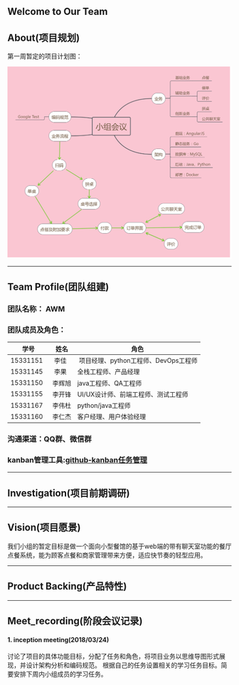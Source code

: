 ## Welcome to Our Team



## About(项目规划)
第一周暂定的项目计划图：

![1](/img/小组会议.png)

---

## Team Profile(团队组建)

### 团队名称： AWM

### 团队成员及角色：

|学号|姓名|角色|
|---|---|---|
|15331151   | 李佳   | 项目经理、python工程师、DevOps工程师|
|15331145   | 李果   | 全栈工程师、产品经理 |
|15331150   | 李辉旭 | java工程师、QA工程师  |
|15331155   | 李开锋 | UI/UX设计师、前端工程师、测试工程师  |
|15331167   | 李伟杜 | python/java工程师  |
|15331160   | 李仁杰 | 客户经理、用户体验经理 |

### 沟通渠道：QQ群、微信群

### kanban管理工具:[github-kanban任务管理](https://github.com/Systems-Analysis-and-Design/an-Order-system/projects/1)

---

## Investigation(项目前期调研)

---

## Vision(项目愿景)
我们小组的暂定目标是做一个面向小型餐馆的基于web端的带有聊天室功能的餐厅点餐系统，能为顾客点餐和商家管理带来方便，适应快节奏的轻型应用。

---

## Product Backing(产品特性)

---

## Meet_recording(阶段会议记录)

#### 1. inception meeting(2018/03/24)
讨论了项目的具体功能目标，分配了任务和角色，将项目业务以思维导图形式展现，并设计架构分析和编码规范。
根据自己的任务设置相关的学习任务目标。简要安排下周内小组成员的学习任务。
